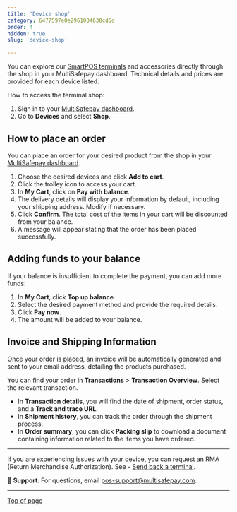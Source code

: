 ```yaml
---
title: 'Device shop'
category: 6477597e0e2961004638cd5d
order: 4
hidden: true
slug: 'device-shop'

---
```


You can explore our [SmartPOS terminals](https://www.multisafepay.com/nl_nl/oplossingen/in-person-pos/pin-terminals) and accessories directly through the shop in your MultiSafepay dashboard. Technical details and prices are provided for each device listed.

How to access the terminal shop: 

1. Sign in to your [MultiSafepay dashboard](https://merchant.multisafepay.com/).
2. Go to **Devices** and select **Shop**.

## How to place an order

You can place an order for your desired product from the shop in your [MultiSafepay dashboard](https://merchant.multisafepay.com/).

1. Choose the desired devices and click **Add to cart**.
2. Click the trolley icon to access your cart.
3. In **My Cart**, click on **Pay with balance**.
4. The delivery details will display your information by default, including your shipping address. Modify if necessary.
5. Click **Confirm**. The total cost of the items in your cart will be discounted from your balance.
6. A message will appear stating that the order has been placed successfully.

## Adding funds to your balance

If your balance is insufficient to complete the payment, you can add more funds:

1. In **My Cart**, click **Top up balance**.
2. Select the desired payment method and provide the required details.
3. Click **Pay now**.
4. The amount will be added to your balance.

## Invoice and Shipping Information

Once your order is placed, an invoice will be automatically generated and sent to your email address, detailing the products purchased.

You can find your order in **Transactions** > **Transaction Overview**. Select the relevant transaction.

- In **Transaction details**, you will find the date of shipment, order status, and a **Track and trace URL**.
- In **Shipment history**, you can track the order through the shipment process.
- In **Order summary**, you can click **Packing slip** to download a document containing information related to the items you have ordered.

***

If you are experiencing issues with your device, you can request an RMA (Return Merchandise Authorization). See - [Send back a terminal](https://docs.multisafepay.com/docs/pos-troubleshooting#send-back-a-terminal).

💬 **Support**: For questions, email [pos-support@multisafepay.com](mailto:pos-support@multisafepay.com).

***

[Top of page](#)